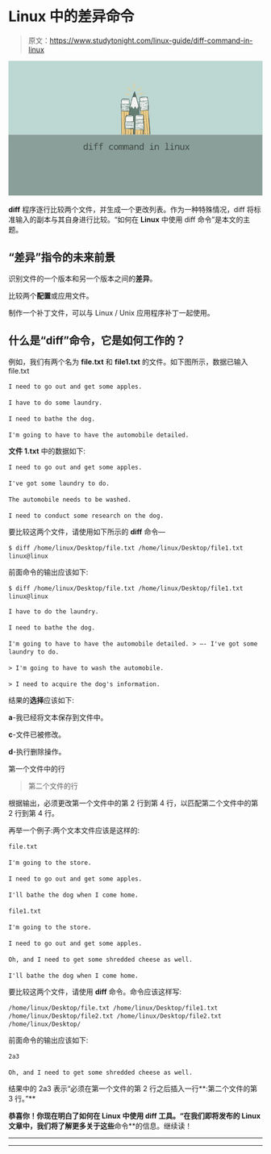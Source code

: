 # Linux 中的差异命令

> 原文：<https://www.studytonight.com/linux-guide/diff-command-in-linux>

![Diff](img/c0015da38b2d0b84933570a0983fcd1f.png)

**diff** 程序逐行比较两个文件，并生成一个更改列表。作为一种特殊情况，diff 将标准输入的副本与其自身进行比较。“如何在 **Linux** 中使用 diff 命令”是本文的主题。

## “差异”指令的未来前景

识别文件的一个版本和另一个版本之间的**差异**。

比较两个**配置**或应用文件。

制作一个补丁文件，可以与 Linux / Unix 应用程序补丁一起使用。

## 什么是“diff”命令，它是如何工作的？

例如，我们有两个名为 **file.txt** 和 **file1.txt** 的文件。如下图所示，数据已输入 file.txt

```
I need to go out and get some apples.

I have to do some laundry.

I need to bathe the dog.

I'm going to have to have the automobile detailed.
```

**文件 1.txt** 中的数据如下:

```
I need to go out and get some apples.

I've got some laundry to do.

The automobile needs to be washed.

I need to conduct some research on the dog.
```

要比较这两个文件，请使用如下所示的 **diff** 命令—

```
$ diff /home/linux/Desktop/file.txt /home/linux/Desktop/file1.txt linux@linux
```

前面命令的输出应该如下:

```
$ diff /home/linux/Desktop/file.txt /home/linux/Desktop/file1.txt linux@linux
```

```
I have to do the laundry.

I need to bathe the dog.

I'm going to have to have the automobile detailed. > —- I've got some laundry to do.

> I'm going to have to wash the automobile.

> I need to acquire the dog's information.
```

结果的**选择**应该如下:

**a**-我已经将文本保存到文件中。

**c**-文件已被修改。

**d**-执行删除操作。

第一个文件中的行

>第二个文件的行

根据输出，必须更改第一个文件中的第 2 行到第 4 行，以匹配第二个文件中的第 2 行到第 4 行。

再举一个例子:两个文本文件应该是这样的:

```
file.txt

I'm going to the store.

I need to go out and get some apples.

I'll bathe the dog when I come home.

file1.txt

I'm going to the store.

I need to go out and get some apples.

Oh, and I need to get some shredded cheese as well.

I'll bathe the dog when I come home.
```

要比较这两个文件，请使用 **diff** 命令。命令应该这样写:

```
/home/linux/Desktop/file.txt /home/linux/Desktop/file1.txt /home/linux/Desktop/file2.txt /home/linux/Desktop/file2.txt /home/linux/Desktop/
```

前面命令的输出应该如下:

```
2a3

Oh, and I need to get some shredded cheese as well.
```

结果中的 2a3 表示“必须在第一个文件的第 2 行之后插入一行**:第二个文件的第 3 行。”**

 **恭喜你！你现在明白了如何在 Linux 中使用 diff 工具。“在我们即将发布的 Linux 文章中，我们将了解更多关于这些**命令**的信息。继续读！

* * *

* * ***